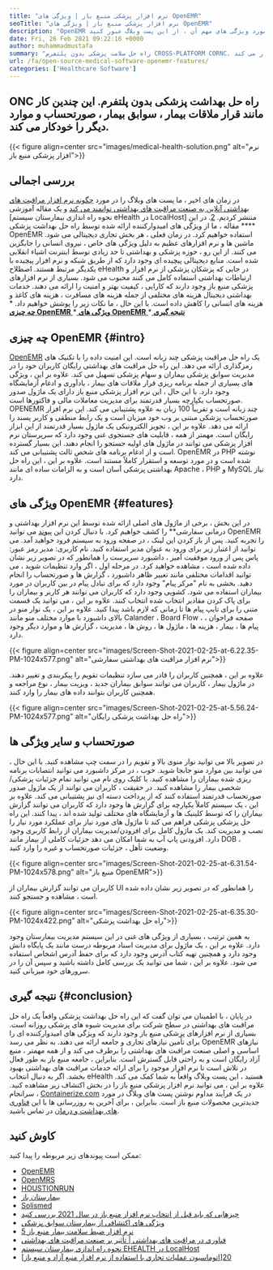```yaml
---
title: "نرم افزار پزشکی منبع باز | ویژگی های OpenEMR" 
seoTitle: "نرم افزار پزشکی منبع باز | ویژگی های OpenEMR" 
description: "OpenEMR یک نرم افزار پزشکی منبع باز برای مدیریت روشها و منابع پزشکی است. برای کسب اطلاعات در مورد ویژگی های مهم آن ، از این پست وبلاگ عبور کنید." 
date: Fri, 26 Feb 2021 09:22:16 +0000
author: muhammadmustafa
summary: "راه حل سلامت پزشکی بدون پلتفرم CROSS-PLATFORM CORNC. این چندین کار مانند قرار ملاقات بیمار ، سوابق بیمار ، صورتحساب و موارد دیگر را خودکار می کند." 
url: /fa/open-source-medical-software-openemr-features/
categories: ['Healthcare Software']
---
```


## ONC راه حل بهداشت پزشکی بدون پلتفرم. این چندین کار مانند قرار ملاقات بیمار ، سوابق بیمار ، صورتحساب و موارد دیگر را خودکار می کند.

{{< figure align=center src="images/medical-health-solution.png" alt="نرم افزار پزشکی منبع باز">}}


## بررسی اجمالی
در زمان های اخیر ، ما پست های وبلاگ را در مورد [چگونه نرم افزار مراقبت های بهداشتی آنلاین به صنعت مراقبت های بهداشتی توانمند می کند][1] و یک مقاله آموزشی [نحوه راه اندازی بیمارستان سیستم eHealth در LocalHost] منتشر کردیم. [2]. در این مقاله ، ما از ویژگی های امیدوارکننده ارائه شده توسط راه حل بهداشت پزشکی **** OpenEMR استفاده خواهیم کرد. در زمان فعلی ، هر بخش تجاری دیجیتالی می شود. ماشین ها و نرم افزارهای عظیم به دلیل ویژگی های خاص ، نیروی انسانی را جایگزین می کنند. از این رو ، حوزه پزشکی و بهداشتی تا حد زیادی توسط اینترنت اشیاء انقلابی شده است. منابع دیجیتالی پیچیده ای وجود دارد که از طریق شبکه و نرم افزار پیچیده با یکدیگر مرتبط هستند. اصطلاح eHealth در جایی که پزشکان پزشکی از نرم افزار و ارتباطات بهداشتی استفاده کامل می کنند محبوب می شود.
بسیاری از نرم افزارهای پزشکی منبع باز وجود دارند که کارایی ، کیفیت بهتر و امنیت را ارائه می دهند. خدمات بهداشتی دیجیتال هزینه های مختلفی از جمله هزینه های مسافرت ، هزینه های کاغذ و هزینه های انسانی را کاهش داده است. با این حال ، ما نکات زیر را پوشش خواهیم داد.
  *[ **چه چیزی OpenEMR** ][3]
  *[ **ویژگی های OpenEMR** ][4]
  *[ **نتیجه گیری** ][5]

## چه چیزی OpenEMR   {#intro}
[OpenEMR][6] یک راه حل مراقبت پزشکی چند زبانه است. این امنیت داده را با تکنیک های رمزگذاری ارائه می دهد. این راه حل مراقبت های بهداشتی رایگان کاربران خود را در مدیریت سوابق پزشکی بیماران و سهام پزشکی تسهیل می کند. علاوه بر این ، ویژگی های بسیاری از جمله برنامه ریزی قرار ملاقات های بیمار ، یادآوری و ادغام آزمایشگاه وجود دارد. با این حال ، این نرم افزار پزشکی منبع باز دارای یک ماژول صدور صورتحساب یکپارچه بسیار قدرتمند برای مدیریت معاملات مالی و فاکتورها است. OPENEMR چند زبانه است و تقریباً 100 زبان به علاوه پشتیبانی می کند.
این نرم افزار صورتحساب پزشکی مبتنی بر وب خود میزبان است و یک رابط منطقی و کاربر پسند را ارائه می دهد. علاوه بر این ، تجویز الکترونیکی یک ماژول بسیار قدرتمند از این ابزار رایگان است. مهمتر از همه ، قابلیت های جستجوی غنی وجود دارد که سرپرستان نرم افزار پزشکی می توانند در ماژول های اولیه جستجو را انجام دهند. این بسیار گسترده است و از ادغام برنامه های شخص ثالث پشتیبانی می کند. OpenEMR در PHP نوشته شده است و در مورد توسعه و استقرار کاملاً مستند است. علاوه بر این ، این راه حل بهداشتی پزشکی آسان است و به الزامات ساده ای مانند Apache ، PHP و MySQL نیاز دارد.

## ویژگی های OpenEMR   {#features}
در این بخش ، برخی از ماژول های اصلی ارائه شده توسط این نرم افزار بهداشتی و درمانی سفارشی** را کشف خواهیم کرد.
با دنبال کردن این [پیوند][7] می توانید OpenEMR را تجربه کنید. پس از باز کردن این لینک ، در صفحه ورود به سیستم فرود خواهید آمد. می توانید از اعتبار زیر برای ورود به عنوان مدیر استفاده کنید.
نام کاربری: مدیر
رمز عبور: پاس
پس از ورود موفقیت آمیز ، داشبورد سرپرست را همانطور که در تصویر زیر نشان داده شده است ، مشاهده خواهید کرد.
در مرحله اول ، اگر وارد تنظیمات شوید ، می توانید اقدامات مختلفی مانند تغییر ظاهر داشبورد ، گزارش ها و صورتحساب را انجام دهید. بخشی به نام "مرکز پیام" وجود دارد که برای تبادل پیام در بین کاربران در مورد بیماران استفاده می شود. کشویی وجود دارد که کاربران می توانند هر کاربر و بیماران را برای پاک کردن مقادیر انتخاب شده انتخاب کنند. علاوه بر این ، می توانید یک قسمت متنی را برای تایپ پیام ها تا زمانی که لازم باشد پیدا کنید. علاوه بر این ، یک نوار منو در بالای داشبورد با موارد مختلف منو مانند Calander ، Board Flow ، صفحه فراخوان ، پیام ها ، بیمار ، هزینه ها ، ماژول ها ، روش ها ، مدیریت ، گزارش ها و موارد دیگر وجود دارد.

{{< figure align=center src="images/Screen-Shot-2021-02-25-at-6.22.35-PM-1024x577.png" alt="نرم افزار مراقبت های بهداشتی سفارشی">}}

علاوه بر این ، همچنین کاربران را قادر می سازد تنظیمات تقویم را پیکربندی و تغییر دهند. در ماژول بیمار ، کاربران می توانند سوابق بیماران جدید ، ویزیت بیمار ، نوع مراجعه و همچنین کاربران بتوانند داده های بیمار را وارد کنند.

{{< figure align=center src="images/Screen-Shot-2021-02-25-at-5.56.24-PM-1024x577.png" alt="راه حل بهداشت پزشکی رایگان">}}


## صورتحساب و سایر ویژگی ها
در تصویر بالا می توانید نوار منوی بالا و تقویم را در سمت چپ مشاهده کنید. با این حال ، می توانید بین موارد منو جابجا شوید. خوب ، در مرکز داشبورد می توانید انتصابات برنامه ریزی شده بیماران را مشاهده کنید. با کلیک روی نام می توانید تمام جزئیات پزشکی/شخصی بیمار را مشاهده کنید. در حقیقت ، کاربران می توانند از یک ماژول صدور صورتحساب قدرتمند استفاده کنند که از پرداخت دسته ای نیز پشتیبانی می کند. علاوه بر این ، یک سیستم کاملاً یکپارچه برای گزارش ها وجود دارد که کاربران می توانند گزارش بیماران را که توسط کلینیک ها و آزمایشگاه های مختلف تولید شده اند ، پیدا کنند. این راه حل پزشکی پزشکی فراهم می کند تا ماژول های مورد نیاز برای عملکرد مورد نیاز را نصب و مدیریت کند.
یک ماژول کامل برای افزودن/مدیریت بیماران از رابط کاربری وجود دارد. افزودنی پاپ آپ به شما امکان می دهد جزئیات کاملی از بیمار مانند DOB ، وضعیت تأهل ، جزئیات صورتحساب و غیره را وارد کنید.

{{< figure align=center src="images/Screen-Shot-2021-02-25-at-6.31.54-PM-1024x578.png" alt="منبع باز OpenEMR">}}

کاربران می توانند گزارش بیماران از UI را همانطور که در تصویر زیر نشان داده شده است ، مشاهده و جستجو کنند.

{{< figure align=center src="images/Screen-Shot-2021-02-25-at-6.35.30-PM-1024x422.png" alt="راه حل بهداشت پزشکی">}}

به همین ترتیب ، بسیاری از ویژگی های غنی در این سیستم مدیریت بیمارستان وجود دارد. علاوه بر این ، یک ماژول برای مدیریت اسناد مربوطه درست مانند یک پایگاه دانش وجود دارد و همچنین تهیه کتاب آدرس وجود دارد که برای حفظ آدرس اشخاص استفاده می شود. علاوه بر این ، شما می توانید یک بررسی کامل داشته باشید و سپس آن را در سرورهای خود میزبانی کنید.

## نتیجه گیری   {#conclusion}
در پایان ، با اطمینان می توان گفت که این راه حل بهداشت پزشکی واقعاً یک راه حل مراقبت های بهداشتی در سطح شرکت برای مدیریت شیوه های پزشکی روزانه است. بسیاری از نرم افزارهای پزشکی منبع باز وجود دارند که ویژگی های امیدوارکننده ای را برای تأمین نیازهای تجاری و جامعه ارائه می دهند. به نظر می رسد OpenEMR نیازهای اساسی و اصلی صنعت مراقبت های بهداشتی را برطرف می کند و از همه مهمتر ، منبع آزاد رایگان است و به راحتی قابل گسترش است. بنابراین ، جامعه منبع باز به طور فعال در تلاش است تا نرم افزار موجود را برای ارائه خدمات مراقبت های بهداشتی بهبود بخشد. اگر به دنبال انتخاب eHealth هستید ، این پست وبلاگ واقعاً به شما کمک می کند. علاوه بر این ، می توانید نرم افزار پزشکی منبع باز را در بخش اکتشاف زیر مشاهده کنید. سرانجام ، [Containerize.com][8] در یک فرآیند مداوم نوشتن پست های وبلاگ در مورد جدیدترین محصولات منبع باز است. بنابراین ، برای آخرین به روزرسانی ها با این [فناوری های بهداشت و درمان][9] در تماس باشید.

## کاوش کنید
ممکن است پیوندهای زیر مربوطه را پیدا کنید:
  * [OpenEMR][10]
  * [OpenMRS][11]
  * [HOUSTIONRUN][12]
  * [بیمارستان باز][13]
  * [Solismed][14]
  * [چیزهایی که باید قبل از انتخاب نرم افزار منبع باز در سال 2021 بررسی کنید][15]
  * [ویژگی های اکتشافی از بیمارستان سوابق پزشکی][16]
  * [5 نرم افزار ضبط سلامت بیمار منبع باز][17]
  * [فناوری در مراقبت های بهداشتی | تأثیر بر صنعت مراقبت های بهداشتی][18]
  * [نحوه راه اندازی بیمارستان سیستم EHEALTH در LocalHost][2]
  * [[اتوماسیون عملیات تجاری با استفاده از نرم افزار منبع آزاد و منبع باز][19]][20]

  
[1]: https://blog.containerize.com/2021/02/12/how-online-healthcare-software-empowers-healthcare-industry/
[2]: https://blog.containerize.com/healthcare-software/how-to-install-hospitalrun-hospital-management-system/
[3]: #intro
[4]: #features
[5]: #Conclusion
[6]: https://products.containerize.com/healthcare-technologies/openemr
[7]: https://demo.openemr.io/openemr
[8]: https://www.containerize.com/
[9]: https://products.containerize.com/health-care-technologies
[10]: https://products.containerize.com/health-care-technologies/openemr
[11]: https://products.containerize.com/health-care-technologies/openmrs
[12]: https://products.containerize.com/healthcare-technologies/hospitalrun
[13]: https://products.containerize.com/healthcare-technologies/open-hospital
[14]: https://products.containerize.com/healthcare-technologies/solismed
[15]: https://blog.containerize.com/cmdb-software/things-to-review-before-opting-open-source-software-in-2021/
[16]: https://blog.containerize.com/healthcare-software/features-exploration-of-medical-record-manager-hospitalrun/
[17]: https://blog.containerize.com/2021/03/05/top-5-open-source-patient-record-management-software/
[18]: https://blog.containerize.com/2021/02/12/technology-in-healthcare-impact-on-healthcare-industry/
[19]: https://blog.containerize.com/blogging/automate-business-operations-using-open-source-software/
[20]: https://blog.containerize.com/healthcare-software/how-to-install-hospitalrun-hospital-management-system/
